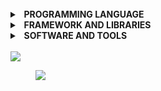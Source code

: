 <!--<div align="right"><br/>
  <a href="https://lia-pavlova.github.io/Lia-Portfolio/"><img align="center" height="25px" src="https://github.com/Lia-Pavlova/Lia-Pavlova/blob/main/L-P.gif"></a><br/>
  <br><img align="right" height="10px" width="100%" src="https://i.gifer.com/origin/8c/8cd3f1898255c045143e1da97fbabf10_w200.gif"><br/>
  <a href="https://lia-pavlova.github.io/Lia-Portfolio/"><img align="right" height="20px" align="center" src="https://github.com/Lia-Pavlova/Lia-Pavlova/blob/main/F-SD.gif"></a></div><br/>-->

<!-- ### Hi there <img src="https://github.com/Lia-Pavlova/Lia-Pavlova/blob/main/Hi.gif" width="25px">, I'm NataLia ) -->
<!-- #### I'm currently working on becoming a Full-Stack Web Developer.  -->

<!-- ------------ -->

 <br/> 
<details>
  <summary><b>&nbsp;&nbsp;PROGRAMMING&nbsp;LANGUAGE</b></summary>
  <br/>

<p align="left">
  <a href="#"><img alt="HTML" src="https://img.shields.io/badge/HTML-E34F26.svg?logo=html5&logoColor=white"></a>
  <a href="#"><img alt="CSS" src="https://img.shields.io/badge/CSS-1572B6.svg?logo=css3&logoColor=white"></a>
  <a href="#"><img alt="SCSS" src="https://img.shields.io/badge/Scss-hotpink.svg?logo=SASS&logoColor=white"></a>
  <a href="#"><img alt="JavaScript" src="https://img.shields.io/badge/JavaScript-F7DF1E.svg?logo=javascript&logoColor=black"></a>
  <a href="#"><img alt="TypeScript" src="https://img.shields.io/badge/TypeScript-3178C6?logo=typescript&logoColor=white"></a>
  <a href="#"><img alt="Golang" src="https://img.shields.io/badge/Golang-000000?logo=go&logoColor=white%22"></a>
</p>
  </details>
  <details>
  <summary><b>&nbsp;&nbsp;FRAMEWORK&nbsp;AND&nbsp;LIBRARIES</b></summary>
  <br/>

<p align="left">
  <a href="#"><img alt="Node.js"src="https://img.shields.io/badge/Node.js-339933.svg?logo=node.js&logoColor=white"></a> 
  <a href="#"><img alt="React.js" src="https://img.shields.io/badge/React-20232a.svg?logo=react&logoColor=%2361DAFB"></a>
  <a href="#"><img alt="Redux" src="https://img.shields.io/badge/Redux-764ABC.svg?logo=redux&logoColor=white"></a>
  <a href="#"><img alt="Webpack" src="https://img.shields.io/badge/Webpack-8DD6F9.svg?logo=Webpack&logoColor=white"></a>
  <a href="#"><img alt="NPM" src="https://img.shields.io/badge/NPM-CB3837.svg?logo=npm&logoColor=white"></a>
  <a href="#"><img alt="Netlify" src="https://img.shields.io/badge/Netlify-00C7B7?logo=netlify&logoColor=white"></a>
  <a href="#"><img alt="ESlint" src="https://img.shields.io/badge/ESlint-4B32C3?logo=eslint&logoColor=white"></a>
  <a href="#"><img alt="Babel" src="https://img.shields.io/badge/Babel-F9DC3E.svg?logo=babel&logoColor=white"></a>
  <a href="#"><img alt="Bootstrap" src="https://img.shields.io/badge/Bootstrap-7952B3.svg?logo=bootstrap&logoColor=white"></a>
  <a href="#"><img alt="Material UI" src="https://img.shields.io/badge/Material%20UI-007FFF?logo=mui&logoColor=white"></a>
  <a href="#"><img alt="Material Design" src="https://img.shields.io/badge/Material%20Design-0081CB.svg?logo=material-design&logoColor=white"></a>
  <a href="#"><img alt="Wordpress" src="https://img.shields.io/badge/Wordpress-21759B?logo=wordpress&logoColor=white"></a>
</p>
  </details>
  <details>
  <summary><b>&nbsp;&nbsp;SOFTWARE&nbsp;AND&nbsp;TOOLS</b></summary>
  <br/>

<p align="left">
    <a href="#"><img alt="Git" src="https://img.shields.io/badge/Git-F05033.svg?logo=git&logoColor=white"></a>
    <a href="#"><img alt="Github" src="https://img.shields.io/badge/Github-181717.svg?logo=github&logoColor=white"></a>
    <a href="#"><img alt="VisualStudioCode" src="https://img.shields.io/badge/Visual%20Studio%20Code-007acc.svg?logo=visualstudiocode&logoColor=white"></a>
    <a href="#"><img alt="Postman" src="https://img.shields.io/badge/Postman-orange.svg?logo=postman&logoColor=white"></a>
    <a href="#"><img alt="MongoDB" src="https://img.shields.io/badge/MongoDB%20Compass-darkgreen.svg?logo=mongodb&logoColor=white"></a>
    <a href="#"><img  alt="PostgreSQL" src="https://img.shields.io/badge/PostgreSQL-white?logo=postgreSQL&logoColor=white%22"></a>
    <a href="#"><img  alt="Docker" src="https://img.shields.io/badge/Doker-2496ED?logo=docker&logoColor=white"></a>
    <a href="#"><img alt="Prettier" src="https://img.shields.io/badge/Prettier-F7B93E?logo=prettier&logoColor=white"></a>
    <a href="#"><img alt="Figma" src="https://img.shields.io/badge/Figma-F24E1E.svg?logo=figma&logoColor=white"></a>
    <a href="#"><img alt="Photoshop" src="https://img.shields.io/badge/Photoshop-31A8FF?logo=adobephotoshop&logoColor=white"></a>
    <a href="#"><img alt="Adobe" src="https://img.shields.io/badge/Adobe-FF0000.svg?logo=adobe&logoColor=white"></a>
    <a href="#"><img alt="Codepen" src="https://img.shields.io/badge/Codepen-000000.svg?logo=codepen&logoColor=white"></a>
    <a href="#"><img alt="Stack Overflow" src="https://img.shields.io/badge/-Stack%20Overflow-FE7A16?logo=stack-overflow&logoColor=white"></a>
    <a href="#"><img alt="Trello" src="https://img.shields.io/badge/Trello-0052CC?logo=trello&logoColor=white"></a>
    <a href="#"><img alt="GoogleSheets" src="https://img.shields.io/badge/Google%20Sheets-34A853?logo=googlesheets&logoColor=white"></a>
</p>
  </details>
  <br/>

<!-- ------------ -->

<!-- <img height="160px" src="https://github-readme-stats-sigma-five.vercel.app/api/top-langs/?username=Lia-Pavlova&langs_count=10&layout=compact&show_icons=true&bg_color=000,555,111a28,3A75BD&text_color=fff&title_color=fff&theme=graywhite&hide_border=true"/><img height="160px" src="https://bad-apple-github-readme.vercel.app/api?show_bg=1&username=Lia-Pavlova&show_icons=true&include_all_commits=true&bg_color=3A75BD&theme=vue&icon_color=3cb371&text_color=fff&hide_title=true&hide_border=true"/> 
<br/>
<br/> 

#### <img align="right"  src="https://wakatime.com/badge/user/0922839b-286b-4694-8ce4-17ea908a758d.svg?style=for-the-badge" /> -->

<img src="https://wakatime.com/badge/user/0922839b-286b-4694-8ce4-17ea908a758d.svg?style=social" />
<br/>
<figure><img src="https://wakatime.com/share/@Lia/c3ab5a51-8ee3-42ca-8fe2-11345719a149.svg"></figure>

<!-- <div align="left">
  <figure><img height="300px" src="https://wakatime.com/share/@Lia/be203e5b-28d8-4052-92af-09ed6aa382e2.svg"></figure>
 </div> -->

<!--
<br/>
<br/> -->

<!-- > <br/>
 > 💡 When your work speaks for itself, don't interrupt. - Henry J. Kaiser <br/>
 > <br/> -->

 <!-- <br/>
 <br/>  -->
 
<!-- <div align="left">
  <a href="https://github.com/Lia-Pavlova" target="_blank" rel="noopener noreferrer"><img src="https://user-images.githubusercontent.com/79576135/142723356-7cc7aab1-bce2-4282-834c-ed289076c47f.png" width="30"></a>
  <a href="https://www.linkedin.com/in/natalia-pavlova" target="_blank" rel="noopener noreferrer">  <img src="https://user-images.githubusercontent.com/79576135/142722677-43d4bbf6-fcac-4182-b92a-b81f1135fc48.png" alt="LinkedIn" width="30"></a>
  <a href="https://t.me/Lia_Pavlova" target="_blank" rel="noopener noreferrer">  <img src="https://user-images.githubusercontent.com/79576135/142728713-8a5318ea-b11d-48ae-8eae-e25d885bdcd0.png"" alt="Telegram" width="30"></a>
  <a href="https://www.facebook.com/pavlova.natalie/" target="_blank" rel="noopener noreferrer">  <img src="https://user-images.githubusercontent.com/79576135/142722511-0b3b6fe5-a0b6-4da9-b13f-6d24a96bf646.png" alt="Facebook" width="30"></a>
  <a href="https://lia-pavlova.github.io/Lia-Portfolio/"><img height="28px" alt="HTML" src="https://github.com/Lia-Pavlova/Lia-Pavlova/blob/main/C_V.gif"></a>

  <img align="right"  src="https://komarev.com/ghpvc/?username=Lia-Pavlova&style=for-the-badge" alt="profile views">

</div> -->
